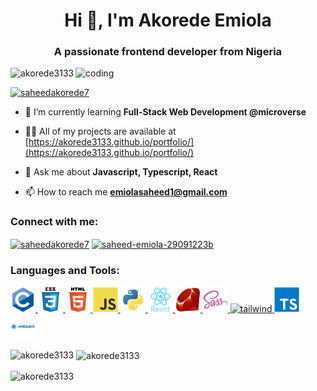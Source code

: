 <h1 align="center">Hi 👋, I'm Akorede Emiola</h1>
<h3 align="center">A passionate frontend developer from Nigeria</h3>
<img align="right" alt="coding" width="400" src="https://camo.githubusercontent.com/cae12fddd9d6982901d82580bdf321d81fb299141098ca1c2d4891870827bf17/68747470733a2f2f6d69726f2e6d656469756d2e636f6d2f6d61782f313336302f302a37513379765349765f7430696f4a2d5a2e676966" alt="akorede3133" /> 
<p align="left"> <img src="https://komarev.com/ghpvc/?username=akorede3133&label=Profile%20views&color=0e75b6&style=flat" alt="akorede3133" /> </p>

<p align="left"> <a href="https://twitter.com/saheedakorede7" target="blank"><img src="https://img.shields.io/twitter/follow/saheedakorede7?logo=twitter&style=for-the-badge" alt="saheedakorede7" /></a> </p>

- 🌱 I’m currently learning **Full-Stack Web Development @microverse**

- 👨‍💻 All of my projects are available at [https://akorede3133.github.io/portfolio/](https://akorede3133.github.io/portfolio/)

- 💬 Ask me about **Javascript, Typescript, React**

- 📫 How to reach me **emiolasaheed1@gmail.com**

<h3 align="left">Connect with me:</h3>
<p align="left">
<a href="https://twitter.com/saheedakorede7" target="blank"><img align="center" src="https://raw.githubusercontent.com/rahuldkjain/github-profile-readme-generator/master/src/images/icons/Social/twitter.svg" alt="saheedakorede7" height="30" width="40" /></a>
<a href="https://linkedin.com/in/saheed-emiola-29091223b" target="blank"><img align="center" src="https://raw.githubusercontent.com/rahuldkjain/github-profile-readme-generator/master/src/images/icons/Social/linked-in-alt.svg" alt="saheed-emiola-29091223b" height="30" width="40" /></a>
</p>

<h3 align="left">Languages and Tools:</h3>
<p align="left"> <a href="https://www.cprogramming.com/" target="_blank" rel="noreferrer"> <img src="https://raw.githubusercontent.com/devicons/devicon/master/icons/c/c-original.svg" alt="c" width="40" height="40"/> </a> <a href="https://www.w3schools.com/css/" target="_blank" rel="noreferrer"> <img src="https://raw.githubusercontent.com/devicons/devicon/master/icons/css3/css3-original-wordmark.svg" alt="css3" width="40" height="40"/> </a> <a href="https://www.w3.org/html/" target="_blank" rel="noreferrer"> <img src="https://raw.githubusercontent.com/devicons/devicon/master/icons/html5/html5-original-wordmark.svg" alt="html5" width="40" height="40"/> </a> <a href="https://developer.mozilla.org/en-US/docs/Web/JavaScript" target="_blank" rel="noreferrer"> <img src="https://raw.githubusercontent.com/devicons/devicon/master/icons/javascript/javascript-original.svg" alt="javascript" width="40" height="40"/> </a> <a href="https://www.python.org" target="_blank" rel="noreferrer"> <img src="https://raw.githubusercontent.com/devicons/devicon/master/icons/python/python-original.svg" alt="python" width="40" height="40"/> </a> <a href="https://reactjs.org/" target="_blank" rel="noreferrer"> <img src="https://raw.githubusercontent.com/devicons/devicon/master/icons/react/react-original-wordmark.svg" alt="react" width="40" height="40"/> </a> <a href="https://www.ruby-lang.org/en/" target="_blank" rel="noreferrer"> <img src="https://raw.githubusercontent.com/devicons/devicon/master/icons/ruby/ruby-original.svg" alt="ruby" width="40" height="40"/> </a> <a href="https://sass-lang.com" target="_blank" rel="noreferrer"> <img src="https://raw.githubusercontent.com/devicons/devicon/master/icons/sass/sass-original.svg" alt="sass" width="40" height="40"/> </a> <a href="https://tailwindcss.com/" target="_blank" rel="noreferrer"> <img src="https://www.vectorlogo.zone/logos/tailwindcss/tailwindcss-icon.svg" alt="tailwind" width="40" height="40"/> </a> <a href="https://www.typescriptlang.org/" target="_blank" rel="noreferrer"> <img src="https://raw.githubusercontent.com/devicons/devicon/master/icons/typescript/typescript-original.svg" alt="typescript" width="40" height="40"/> </a> <a href="https://webpack.js.org" target="_blank" rel="noreferrer"> <img src="https://raw.githubusercontent.com/devicons/devicon/d00d0969292a6569d45b06d3f350f463a0107b0d/icons/webpack/webpack-original-wordmark.svg" alt="webpack" width="40" height="40"/> </a> </p>

<p><img align="left" src="https://github-readme-stats.vercel.app/api/top-langs?username=akorede3133&show_icons=true&locale=en&layout=compact" alt="akorede3133" /></p>

<p>&nbsp;<img align="center" src="https://github-readme-stats.vercel.app/api?username=akorede3133&show_icons=true&locale=en" alt="akorede3133" /></p>

<p><img align="center" src="https://github-readme-streak-stats.herokuapp.com/?user=akorede3133&" alt="akorede3133" /></p>
